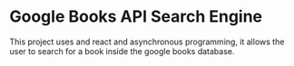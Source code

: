 # Google Books API Search Engine

This project uses and react and asynchronous programming, it allows the user to search for a book inside the google books database.
